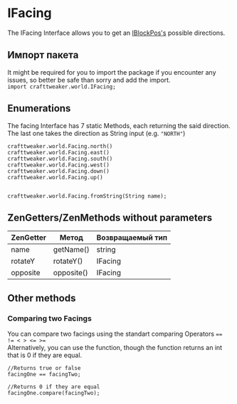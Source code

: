 # IFacing

The IFacing Interface allows you to get an [IBlockPos's](/Vanilla/World/IBlockPos/) possible directions.

## Импорт пакета

It might be required for you to import the package if you encounter any issues, so better be safe than sorry and add the import.  
`import crafttweaker.world.IFacing;`

## Enumerations

The facing Interface has 7 static Methods, each returning the said direction.  
The last one takes the direction as String input (e.g. `"NORTH"`)

```zenscript
crafttweaker.world.Facing.north()
crafttweaker.world.Facing.east()
crafttweaker.world.Facing.south()
crafttweaker.world.Facing.west()
crafttweaker.world.Facing.down()
crafttweaker.world.Facing.up()


crafttweaker.world.Facing.fromString(String name);
```

## ZenGetters/ZenMethods without parameters

| ZenGetter | Метод      | Возвращаемый тип |
| --------- | ---------- | ---------------- |
| name      | getName()  | string           |
| rotateY   | rotateY()  | IFacing          |
| opposite  | opposite() | IFacing          |

## Other methods

### Comparing two Facings

You can compare two facings using the standart comparing Operators `== != < > <= >=`  
Alternatively, you can use the function, though the function returns an int that is 0 if they are equal.

```zenscript
//Returns true or false
facingOne == facingTwo;

//Returns 0 if they are equal
facingOne.compare(facingTwo);
```